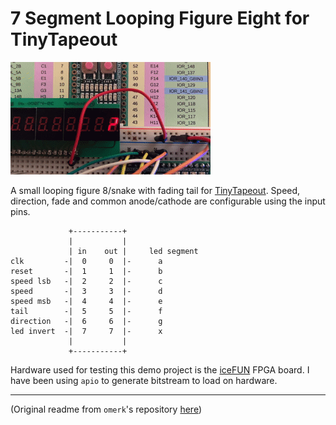 # 7 Segment Looping Figure Eight for TinyTapeout

![Animated Figure 8](fig8.gif)

A small looping figure 8/snake with fading tail for [TinyTapeout](http://tinytapeout.com/). Speed, direction, fade and common anode/cathode are configurable using the input pins.



                 +-----------+
                 |           |
                 | in    out |     led segment
    clk         -|  0     0  |-      a
    reset       -|  1     1  |-      b
    speed lsb   -|  2     2  |-      c
    speed       -|  3     3  |-      d
    speed msb   -|  4     4  |-      e
    tail        -|  5     5  |-      f
    direction   -|  6     6  |-      g
    led invert  -|  7     7  |-      x
                 |           |
                 +-----------+

Hardware used for testing this demo project is the [iceFUN](https://www.robot-electronics.co.uk/icefun.html) FPGA board. I have been using `apio` to generate bitstream to load on hardware.

---

(Original readme from `omerk`'s repository [here](https://github.com/omerk/tinytapeout-verilog-test/blob/main/README.md))

